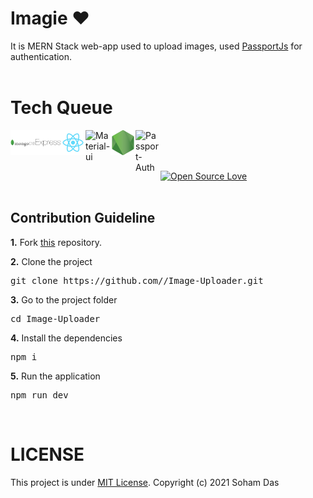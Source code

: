 # Imagie :heart:
It is MERN Stack web-app used to upload images, used [PassportJs](http://www.passportjs.org/) for authentication.
<br/>
<br/>

# Tech Queue
<p align="left">
  <img align="left" alt="MongoDB" width="40px" src="https://raw.githubusercontent.com/github/explore/80688e429a7d4ef2fca1e82350fe8e3517d3494d/topics/mongodb/mongodb.png" />
  <img align="left" alt="Express" width="40px" src="https://raw.githubusercontent.com/github/explore/80688e429a7d4ef2fca1e82350fe8e3517d3494d/topics/express/express.png" />
  <img align="left" alt="React" width="40px" src="https://raw.githubusercontent.com/github/explore/80688e429a7d4ef2fca1e82350fe8e3517d3494d/topics/react/react.png" />
  <img align="left" alt="Material-ui" width="40px" src="https://getbootstrap.com/docs/5.0/assets/brand/bootstrap-logo-shadow.png" alt="Bootstrap" />
  <img align="left" alt="NodeJS" width="40px" src="https://raw.githubusercontent.com/github/explore/80688e429a7d4ef2fca1e82350fe8e3517d3494d/topics/nodejs/nodejs.png" /> 
  <img align="left" alt="Passport-Auth" width="40px" src="https://avatars.githubusercontent.com/u/1160530?s=280&v=4" />
</p>

<br/>
<br/>
<br/>

[![Open Source Love](https://badges.frapsoft.com/os/v1/open-source-175x29.png?v=103)](https://github.com/ellerbrock/open-source-badges/)
<br/>
<br/>


## Contribution Guideline
**1.** Fork [this](https://github.com/Soham2020/Image-Uploader) repository.

**2.** Clone the project

<pre>
git clone https://github.com/<your_username>/Image-Uploader.git
</pre>

**3.** Go to the project folder

<pre>
cd Image-Uploader
</pre>

**4.** Install the dependencies

<pre>
npm i
</pre>

**5.** Run the application

<pre>
npm run dev
</pre>

<br/>

# LICENSE
This project is under <a href="https://en.wikipedia.org/wiki/MIT_License">MIT License</a>. Copyright (c) 2021 Soham Das


